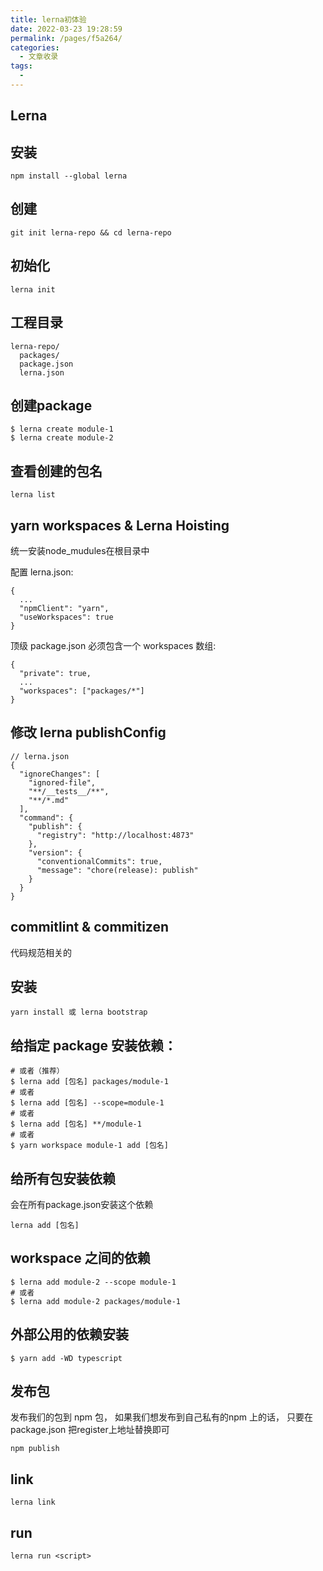 ```yaml
---
title: lerna初体验
date: 2022-03-23 19:28:59
permalink: /pages/f5a264/
categories:
  - 文章收录
tags:
  - 
---
```

## Lerna

## 安装

`npm install --global lerna`

## 创建
`git init lerna-repo && cd lerna-repo`

## 初始化

`lerna init`

## 工程目录
```
lerna-repo/
  packages/
  package.json
  lerna.json
```

## 创建package 
```
$ lerna create module-1
$ lerna create module-2
```

## 查看创建的包名

`lerna list`

## yarn workspaces & Lerna Hoisting

统一安装node_mudules在根目录中

配置 lerna.json:
```
{
  ...
  "npmClient": "yarn",
  "useWorkspaces": true
}

```
顶级 package.json 必须包含一个 workspaces 数组:

```
{
  "private": true,
  ...
  "workspaces": ["packages/*"]
}

```

## 修改 lerna publishConfig

```
// lerna.json
{
  "ignoreChanges": [
    "ignored-file",
    "**/__tests__/**",
    "**/*.md"
  ],
  "command": {
    "publish": {
      "registry": "http://localhost:4873"
    },
    "version": {
      "conventionalCommits": true,
      "message": "chore(release): publish"
    }
  }
}
```

## commitlint & commitizen
代码规范相关的

## 安装

`yarn install 或 lerna bootstrap`

## 给指定 package 安装依赖：

```
# 或者（推荐）
$ lerna add [包名] packages/module-1
# 或者
$ lerna add [包名] --scope=module-1
# 或者
$ lerna add [包名] **/module-1
# 或者
$ yarn workspace module-1 add [包名]
```

## 给所有包安装依赖

会在所有package.json安装这个依赖

`lerna add [包名]`

## workspace 之间的依赖

```
$ lerna add module-2 --scope module-1
# 或者
$ lerna add module-2 packages/module-1
```

## 外部公用的依赖安装
```
$ yarn add -WD typescript
```

## 发布包

发布我们的包到 npm 包， 如果我们想发布到自己私有的npm 上的话， 只要在package.json 把register上地址替换即可

```
npm publish

```

## link

`lerna link`

## run

`lerna run <script>`


